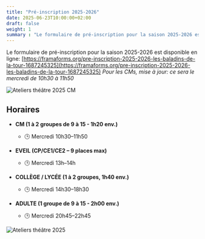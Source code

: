 ```yaml
---
title: "Pré-inscription 2025-2026"
date: 2025-06-23T10:00:00+02:00
draft: false
weight: 1
summary : "Le formulaire de pré-inscription pour la saison 2025-2026 est disponible en ligne. ![Ateliers théâtre 2025](/images/versofly2025.jpg)"
---
```


Le formulaire de pré-inscription pour la saison 2025-2026 est disponible en ligne:  [https://framaforms.org/pre-inscription-2025-2026-les-baladins-de-la-tour-1687245325](https://framaforms.org/pre-inscription-2025-2026-les-baladins-de-la-tour-1687245325)
*Pour les CMs, mise à jour: ce sera le mercredi de 10h30 à 11h50*

![Ateliers théâtre 2025 CM](/images/cmpub2025.jpeg) 

## Horaires

* **CM (1 à 2 groupes de 9 à 15 - 1h20 env.)**
  * 🕒 Mercredi 10h30–11h50

* **EVEIL (CP/CE1/CE2 – 9 places max)**
  * 🕒 Mercredi 13h–14h

* **COLLÈGE / LYCÉE (1 à 2 groupes, 1h40 env.)**
  * 🕒 Mercredi 14h30–18h30

* **ADULTE (1 groupe de 9 à 15 - 2h00 env.)**
  * 🕒 Mercredi 20h45–22h45

![Ateliers théâtre 2025](/images/versofly2025.jpg) 
